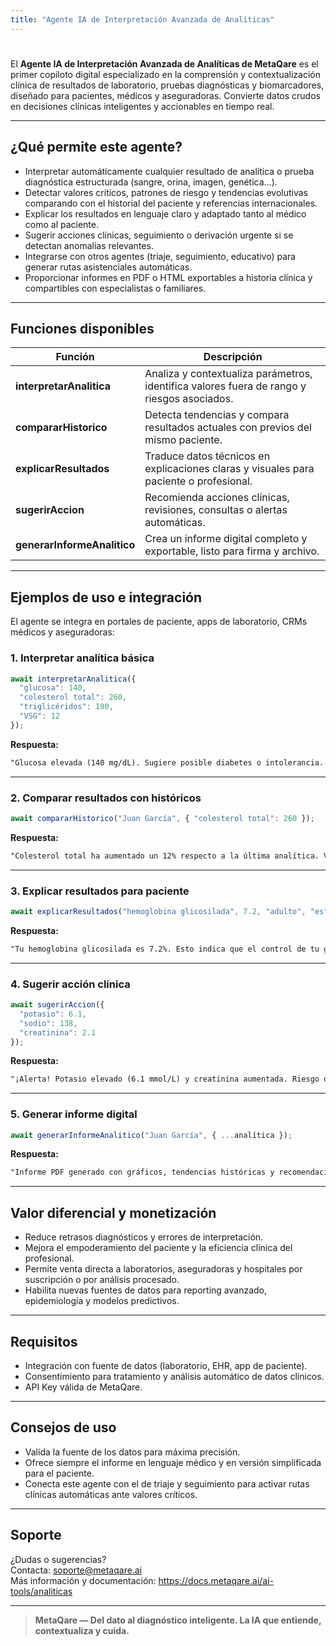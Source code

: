 ```yaml
---
title: "Agente IA de Interpretación Avanzada de Analíticas"
---
```


# 

El **Agente IA de Interpretación Avanzada de Analíticas de MetaQare** es el primer copiloto digital especializado en la comprensión y contextualización clínica de resultados de laboratorio, pruebas diagnósticas y biomarcadores, diseñado para pacientes, médicos y aseguradoras. Convierte datos crudos en decisiones clínicas inteligentes y accionables en tiempo real.

---

## ¿Qué permite este agente?

- Interpretar automáticamente cualquier resultado de analítica o prueba diagnóstica estructurada (sangre, orina, imagen, genética…).
- Detectar valores críticos, patrones de riesgo y tendencias evolutivas comparando con el historial del paciente y referencias internacionales.
- Explicar los resultados en lenguaje claro y adaptado tanto al médico como al paciente.
- Sugerir acciones clínicas, seguimiento o derivación urgente si se detectan anomalías relevantes.
- Integrarse con otros agentes (triaje, seguimiento, educativo) para generar rutas asistenciales automáticas.
- Proporcionar informes en PDF o HTML exportables a historia clínica y compartibles con especialistas o familiares.

---

## Funciones disponibles

| Función                     | Descripción                                                                                |
| --------------------------- | ------------------------------------------------------------------------------------------ |
| **interpretarAnalitica**    | Analiza y contextualiza parámetros, identifica valores fuera de rango y riesgos asociados. |
| **compararHistorico**       | Detecta tendencias y compara resultados actuales con previos del mismo paciente.           |
| **explicarResultados**      | Traduce datos técnicos en explicaciones claras y visuales para paciente o profesional.     |
| **sugerirAccion**           | Recomienda acciones clínicas, revisiones, consultas o alertas automáticas.                 |
| **generarInformeAnalitico** | Crea un informe digital completo y exportable, listo para firma y archivo.                 |

---

## Ejemplos de uso e integración

El agente se integra en portales de paciente, apps de laboratorio, CRMs médicos y aseguradoras:

### 1. Interpretar analítica básica

```js
await interpretarAnalitica({
  "glucosa": 140,
  "colesterol total": 260,
  "triglicéridos": 190,
  "VSG": 12
});
```

**Respuesta:**

```txt
"Glucosa elevada (140 mg/dL). Sugiere posible diabetes o intolerancia. Colesterol total elevado (260 mg/dL), riesgo cardiovascular aumentado. Se recomienda revisión médica en menos de 1 mes."
```

---

### 2. Comparar resultados con históricos

```js
await compararHistorico("Juan García", { "colesterol total": 260 });
```

**Respuesta:**

```txt
"Colesterol total ha aumentado un 12% respecto a la última analítica. Valorar ajuste de dieta o medicación."
```

---

### 3. Explicar resultados para paciente

```js
await explicarResultados("hemoglobina glicosilada", 7.2, "adulto", "es");
```

**Respuesta:**

```txt
"Tu hemoglobina glicosilada es 7.2%. Esto indica que el control de tu glucosa en los últimos 3 meses ha estado algo alto. Es recomendable revisar el tratamiento con tu médico."
```

---

### 4. Sugerir acción clínica

```js
await sugerirAccion({
  "potasio": 6.1,
  "sodio": 138,
  "creatinina": 2.1
});
```

**Respuesta:**

```txt
"¡Alerta! Potasio elevado (6.1 mmol/L) y creatinina aumentada. Riesgo de insuficiencia renal aguda. Se recomienda derivación urgente a urgencias."
```

---

### 5. Generar informe digital

```js
await generarInformeAnalitico("Juan García", { ...analítica });
```

**Respuesta:**

```txt
"Informe PDF generado con gráficos, tendencias históricas y recomendaciones automáticas. Listo para compartir o firmar."
```

---

## Valor diferencial y monetización

- Reduce retrasos diagnósticos y errores de interpretación.
- Mejora el empoderamiento del paciente y la eficiencia clínica del profesional.
- Permite venta directa a laboratorios, aseguradoras y hospitales por suscripción o por análisis procesado.
- Habilita nuevas fuentes de datos para reporting avanzado, epidemiología y modelos predictivos.

---

## Requisitos

- Integración con fuente de datos (laboratorio, EHR, app de paciente).
- Consentimiento para tratamiento y análisis automático de datos clínicos.
- API Key válida de MetaQare.

---

## Consejos de uso

- Valida la fuente de los datos para máxima precisión.
- Ofrece siempre el informe en lenguaje médico y en versión simplificada para el paciente.
- Conecta este agente con el de triaje y seguimiento para activar rutas clínicas automáticas ante valores críticos.

---

## Soporte

¿Dudas o sugerencias?\
Contacta: [soporte@metaqare.ai](mailto:soporte@metaqare.ai)\
Más información y documentación: https://docs.metaqare.ai/ai-tools/analiticas

---

> **MetaQare — Del dato al diagnóstico inteligente. La IA que entiende, contextualiza y cuida.**